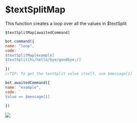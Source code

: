 # $textSplitMap

This function creates a loop over all the values in $textSplit

```text
$textSplitMap[awaitedCommand]
```

```javascript
bot.command({
name: "loop",
code: `
$textSplitMap[example]
$textSplit[hi/hello/bye/goodbye;/]
`
})
//TIP: To get the textSplit value itself, use $message[1]

bot.awaitedCommand({
name: "example",
code: `
Value => $message[1]
`
})
```

![](../.gitbook/assets/image%20%2865%29.png)




